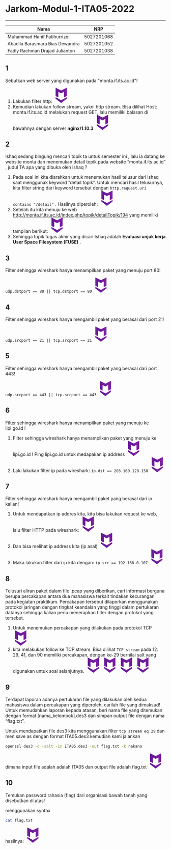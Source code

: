 # Jarkom-Modul-1-ITA05-2022

---

| Nama        | NRP          | 
| ------------- |:-------------:|
| Muhammad Hanif Fatihurrizqi      | 5027201068 |
| Abadila Barasmara Bias Dewandra      | 5027201052      | 
| Fadly Rachman Drajad Julianton | 5027201038 | 

## 1
Sebutkan web server yang digunakan pada "monta.if.its.ac.id"!

1. Lakukan filter http:
![alt text](https://github.com/adam-p/markdown-here/raw/master/src/common/images/icon48.png "Logo Title Text 1")
2. Kemudian lakukan follow stream, yakni http stream. Bisa dilihat Host: monta.if.its.ac.id melalukan request GET, lalu memiliki balasan di bawahnya dengan server **nginx/1.10.3**
![alt text](https://github.com/adam-p/markdown-here/raw/master/src/common/images/icon48.png "Logo Title Text 1")

## 2
Ishaq sedang bingung mencari topik ta untuk semester ini , lalu ia datang ke website monta dan menemukan detail topik pada website “monta.if.its.ac.id” , judul TA apa yang dibuka oleh ishaq ?

1. Pada soal ini kita diarahkan untuk menemukan hasil telusur dari ishaq saat menggunak keyword “detail topik”. Untuk mencari hasil telusurnya, kita filter string dari keyword tersebut dengan `http.request.uri contains "/detail"` . Hasilnya diperoleh:
![alt text](https://github.com/adam-p/markdown-here/raw/master/src/common/images/icon48.png "Logo Title Text 1")
2. Setelah itu kita menuju ke web http://monta.if.its.ac.id/index.php/topik/detailTopik/194 yang memiliki tampilan berikut:
![alt text](https://github.com/adam-p/markdown-here/raw/master/src/common/images/icon48.png "Logo Title Text 1")
3. Sehingga topik tugas akhir yang dicari Ishaq adalah **Evaluasi unjuk kerja User Space Filesystem (FUSE)** .

## 3
Filter sehingga wireshark hanya menampilkan paket yang menuju port 80! 

`udp.dstport == 80 || tcp.dstport == 80`
![alt text](https://github.com/adam-p/markdown-here/raw/master/src/common/images/icon48.png "Logo Title Text 1")

## 4
Filter sehingga wireshark hanya mengambil paket yang berasal dari port 21!

`udp.srcport == 21 || tcp.srcport == 21`
![alt text](https://github.com/adam-p/markdown-here/raw/master/src/common/images/icon48.png "Logo Title Text 1")

## 5
Filter sehingga wireshark hanya mengambil paket yang berasal dari port 443!

`udp.srcport == 443 || tcp.srcport == 443`
![alt text](https://github.com/adam-p/markdown-here/raw/master/src/common/images/icon48.png "Logo Title Text 1")

## 6
Filter sehingga wireshark hanya menampilkan paket yang menuju ke lipi.go.id !

1. Filter sehingga wireshark hanya menampilkan paket yang menuju ke lipi.go.id !
Ping lipi.go.id untuk medapakan ip address
![alt text](https://github.com/adam-p/markdown-here/raw/master/src/common/images/icon48.png "Logo Title Text 1")
2. Lalu lakukan filter ip pada wireshark:
`ip.dst == 203.160.128.158`
![alt text](https://github.com/adam-p/markdown-here/raw/master/src/common/images/icon48.png "Logo Title Text 1")

## 7
Filter sehingga wireshark hanya mengambil paket yang berasal dari ip kalian!

1. Untuk mendapatkan ip addres kita, kita bisa lakukan request ke web, lalu filter HTTP pada wireshark:
![alt text](https://github.com/adam-p/markdown-here/raw/master/src/common/images/icon48.png "Logo Title Text 1")
2. Dan bisa melihat ip address kita (ip asal)
![alt text](https://github.com/adam-p/markdown-here/raw/master/src/common/images/icon48.png "Logo Title Text 1")
3. Maka lakukan filter dari ip kita dengan:
`ip.src == 192.168.0.107`
![alt text](https://github.com/adam-p/markdown-here/raw/master/src/common/images/icon48.png "Logo Title Text 1")

## 8
Telusuri aliran paket dalam file .pcap yang diberikan, cari informasi berguna berupa percakapan antara dua mahasiswa terkait tindakan kecurangan pada kegiatan praktikum. Percakapan tersebut dilaporkan menggunakan protokol jaringan dengan tingkat keandalan yang tinggi dalam pertukaran datanya sehingga kalian perlu menerapkan filter dengan protokol yang tersebut.

1. Untuk menemukan percakapan yang dilakukan pada protokol TCP
![alt text](https://github.com/adam-p/markdown-here/raw/master/src/common/images/icon48.png "Logo Title Text 1")
2. kita melakukan follow ke TCP stream. Bisa dilihat `TCP stream` pada 12. 29, 41, dan 90 memiliki percakapan, dengan ke-29 bernilai salt yang digunakan untuk soal selanjutnya.
![alt text](https://github.com/adam-p/markdown-here/raw/master/src/common/images/icon48.png "Logo Title Text 1")
![alt text](https://github.com/adam-p/markdown-here/raw/master/src/common/images/icon48.png "Logo Title Text 1")
![alt text](https://github.com/adam-p/markdown-here/raw/master/src/common/images/icon48.png "Logo Title Text 1")
![alt text](https://github.com/adam-p/markdown-here/raw/master/src/common/images/icon48.png "Logo Title Text 1")

## 9
Terdapat laporan adanya pertukaran file yang dilakukan oleh kedua mahasiswa dalam percakapan yang diperoleh, carilah file yang dimaksud! Untuk memudahkan laporan kepada atasan, beri nama file yang ditemukan dengan format [nama_kelompok].des3 dan simpan output file dengan nama “flag.txt”.

Untuk mendapatkan file des3 kita menggunakan filter `tcp stream eq 29` dan men save as 
dengan format ITA05.des3 kemudian kami jalankan 
```bash
openssl des3 -d -salt -in ITA05.des3 -out flag.txt -k nakano 
```
dimana input file adalah adalah ITA05 dan output file adalah flag.txt
![alt text](https://github.com/adam-p/markdown-here/raw/master/src/common/images/icon48.png "Logo Title Text 1")

## 10
Temukan password rahasia (flag) dari organisasi bawah tanah yang disebutkan di atas!

menggunakan syntax
```bash
cat flag.txt
```
hasilnya:
![alt text](https://github.com/adam-p/markdown-here/raw/master/src/common/images/icon48.png "Logo Title Text 1")





